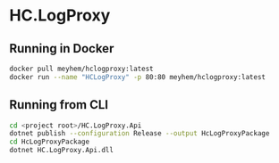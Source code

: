 # HC.LogProxy

## Running in Docker
```sh
docker pull meyhem/hclogproxy:latest
docker run --name "HCLogProxy" -p 80:80 meyhem/hclogproxy:latest
```

## Running from CLI
```sh
cd <project root>/HC.LogProxy.Api
dotnet publish --configuration Release --output HcLogProxyPackage
cd HcLogProxyPackage
dotnet HC.LogProxy.Api.dll
```
